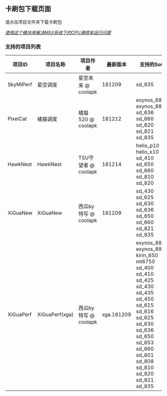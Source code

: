 ## 卡刷包下载页面
请点击项目文件夹下载卡刷包

[*使用这个模块来解决MIUI系统下的CPU满频率运行问题*](./miuiPerfRemover.zip)

### 支持的项目列表
| 项目ID | 项目名称 | 项目作者 | 最新版本 | 支持的SoC |
|-|-|-|-|-|
|SkyMiPerf|星空调度|星空未来 @ coolapk|181209|sd_835|
|PixelCat|橘猫调度|橘猫520 @ coolapk|181212|exynos_8895 exynos_9810 sd_636 sd_660 sd_820 sd_821 sd_835|
|HawkNest|HawkNest|TSU守望者 @ coolapk|181214|helio_p10 helio_x10 sd_410 sd_650 sd_660 sd_810 sd_820|
|XiGuaNew|XiGuaNew|西瓜by特写 @ coolapk|181209|sd_430 sd_625 sd_630 sd_636 sd_650 sd_660 sd_821 sd_835|
|XiGuaPerf|XiGuaPerf(xga)|西瓜by特写 @ coolapk|xga.181209|exynos_8890 exynos_8895 kirin_650 mt6750 sd_400 sd_410 sd_425 sd_430 sd_435 sd_450 sd_615 sd_616 sd_625 sd_630 sd_636 sd_650 sd_653 sd_660 sd_801 sd_808 sd_810 sd_820 sd_821 sd_835|
